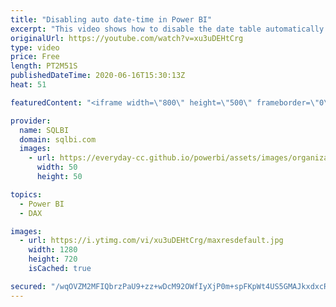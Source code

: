 ```yaml
---
title: "Disabling auto date-time in Power BI"
excerpt: "This video shows how to disable the date table automatically created by Power BI. Article and download: https://sql.bi/137706"
originalUrl: https://youtube.com/watch?v=xu3uDEHtCrg
type: video
price: Free
length: PT2M51S
publishedDateTime: 2020-06-16T15:30:13Z
heat: 51

featuredContent: "<iframe width=\"800\" height=\"500\" frameborder=\"0\" src=\"https://www.youtube.com/embed/xu3uDEHtCrg\" allow=\"accelerometer; autoplay; encrypted-media; gyroscope; picture-in-picture\" allowfullscreen></iframe>"

provider:
  name: SQLBI
  domain: sqlbi.com
  images:
    - url: https://everyday-cc.github.io/powerbi/assets/images/organizations/sqlbi.com-50x50.jpg
      width: 50
      height: 50

topics:
  - Power BI
  - DAX

images:
  - url: https://i.ytimg.com/vi/xu3uDEHtCrg/maxresdefault.jpg
    width: 1280
    height: 720
    isCached: true

secured: "/wqOVZM2MFIQbrzPaU9+zz+wDcM92OWfIyXjP0m+spFKpWt4US5GMAJkxdxcR0YT2x/NqdoGcCb2OOVHpx94DHYRCw5XYFA4Y62Zxy+zSKsjVn08mFfTooJqZUBlIwpedn9ajej7u4hbWctZWZ2aGXhrprtr+vnjurWHGUHz3VUPwy0ZUI4PXTjZg8TFOlWfSnEtZBZQ4cYQ+xRc+o0KoqzZ9fkEkpmePXEcWXF9qUV1VqWIkt/Ilv1RGR4IjmRK/lywhdg+cx7OVXxOJQ5QaDKuI+luWK3PlUPgHCXIEDgF1uExW9jxKGo5AvANkrDNZ8MmZ1c0y3Ar2BaeTs6Sj2EC7JI73cdDnFZPKb2qp5fmJko41XT5uEZZMreUarLVkzPKuoOaVmOSlIJgCcwbXcdPdpNnlXk//Uo5d0nYyQw=;nzhDRoKPQjUrxY3TjCBu6A=="
---
```


